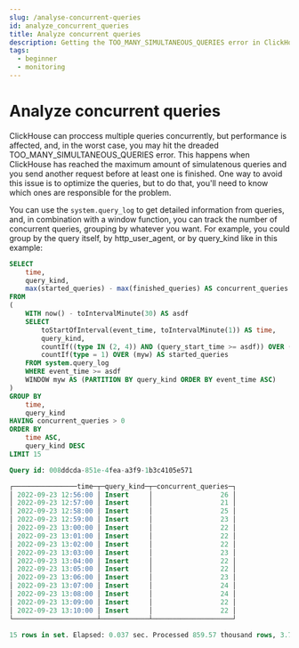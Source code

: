 ```yaml
---
slug: /analyse-concurrent-queries
id: analyze_concurrent_queries
title: Analyze concurrent queries
description: Getting the TOO_MANY_SIMULTANEOUS_QUERIES error in ClickHouse? Here's how to analyze which queries are throttling your ClickHouse instance.
tags:
  - beginner
  - monitoring
---
```


# Analyze concurrent queries

ClickHouse can proccess multiple queries concurrently, but performance is affected, and, in the worst case, you may hit the dreaded TOO_MANY_SIMULTANEOUS_QUERIES error. This happens when ClickHouse has reached the maximum amount of simulatenous queries and you send another request before at least one is finished. One way to avoid this issue is to optimize the queries, but to do that, you'll need to know which ones are responsible for the problem.

You can use the `system.query_log` to get detailed information from queries, and, in combination with a window function, you can track the number of concurrent queries, grouping by whatever you want. For example, you could group by the query itself, by http_user_agent, or by query_kind like in this example:

```sql
SELECT
    time,
    query_kind,
    max(started_queries) - max(finished_queries) AS concurrent_queries
FROM
(
    WITH now() - toIntervalMinute(30) AS asdf
    SELECT
        toStartOfInterval(event_time, toIntervalMinute(1)) AS time,
        query_kind,
        countIf((type IN (2, 4)) AND (query_start_time >= asdf)) OVER (myw) AS finished_queries,
        countIf(type = 1) OVER (myw) AS started_queries
    FROM system.query_log
    WHERE event_time >= asdf
    WINDOW myw AS (PARTITION BY query_kind ORDER BY event_time ASC)
)
GROUP BY
    time,
    query_kind
HAVING concurrent_queries > 0
ORDER BY
    time ASC,
    query_kind DESC
LIMIT 15

Query id: 008ddcda-851e-4fea-a3f9-1b3c4105e571

┌────────────────time─┬─query_kind─┬─concurrent_queries─┐
│ 2022-09-23 12:56:00 │ Insert     │                 26 │
│ 2022-09-23 12:57:00 │ Insert     │                 21 │
│ 2022-09-23 12:58:00 │ Insert     │                 25 │
│ 2022-09-23 12:59:00 │ Insert     │                 23 │
│ 2022-09-23 13:00:00 │ Insert     │                 22 │
│ 2022-09-23 13:01:00 │ Insert     │                 22 │
│ 2022-09-23 13:02:00 │ Insert     │                 22 │
│ 2022-09-23 13:03:00 │ Insert     │                 23 │
│ 2022-09-23 13:04:00 │ Insert     │                 22 │
│ 2022-09-23 13:05:00 │ Insert     │                 22 │
│ 2022-09-23 13:06:00 │ Insert     │                 23 │
│ 2022-09-23 13:07:00 │ Insert     │                 24 │
│ 2022-09-23 13:08:00 │ Insert     │                 24 │
│ 2022-09-23 13:09:00 │ Insert     │                 22 │
│ 2022-09-23 13:10:00 │ Insert     │                 22 │
└─────────────────────┴────────────┴────────────────────┘

15 rows in set. Elapsed: 0.037 sec. Processed 859.57 thousand rows, 3.75 MB (23.17 million rows/s., 101.20 MB/s.)
```